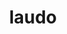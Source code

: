 ---
title: laudo
ch: [r]
meaning: to praise
pos: verb
inf: laudare
secondppstem: laud
infend: are
thirdpp: laudavi
fourthpp: laudatus
conjugation: first
derivative: applaud
---